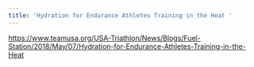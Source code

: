 ```yaml
---
title: 'Hydration for Endurance Athletes Training in the Heat '
---
```

<https://www.teamusa.org/USA-Triathlon/News/Blogs/Fuel-Station/2018/May/07/Hydration-for-Endurance-Athletes-Training-in-the-Heat>
